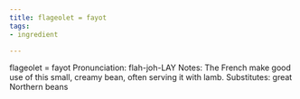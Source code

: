 ```yaml
---
title: flageolet = fayot
tags:
- ingredient

---
```

flageolet = fayot Pronunciation: flah-joh-LAY Notes: The French make good use of this small, creamy bean, often serving it with lamb. Substitutes: great Northern beans
